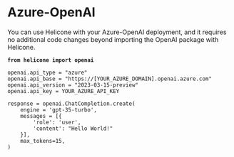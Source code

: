 # Azure-OpenAI

You can use Helicone with your Azure-OpenAI deployment, and it requires no additional code changes beyond importing the OpenAI package with Helicone.

<pre class="language-python"><code class="lang-python"><strong>from helicone import openai
</strong>
openai.api_type = "azure"
openai.api_base = "https://[YOUR_AZURE_DOMAIN].openai.azure.com"
openai.api_version = "2023-03-15-preview"
openai.api_key = YOUR_AZURE_API_KEY

response = openai.ChatCompletion.create(
    engine = 'gpt-35-turbo',
    messages = [{
        'role': 'user',
        'content': "Hello World!"
    }],
    max_tokens=15,
)
</code></pre>
